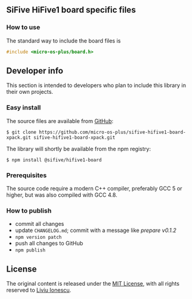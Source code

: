 ## SiFive HiFive1 board specific files

### How to use

The standard way to include the board files is

```c
#include <micro-os-plus/board.h>
```

## Developer info

This section is intended to developers who plan to include this library in their own projects.

### Easy install

The source files are available from [GitHub](https://github.com/micro-os-plus/sifive-hifive1-board-xpack):

```console
$ git clone https://github.com/micro-os-plus/sifive-hifive1-board-xpack.git sifive-hifive1-board-xpack.git
```

The library will shortly be available from the npm registry:

```console
$ npm install @sifive/hifive1-board
```

### Prerequisites

The source code require a modern C++ compiler, preferably GCC 5 or higher, but was also compiled with GCC 4.8. 

### How to publish

* commit all changes
* update `CHANGELOG.md`; commit with a message like _prepare v0.1.2_
* `npm version patch`
* push all changes to GitHub
* `npm publish`

## License

The original content is released under the [MIT License](https://opensource.org/licenses/MIT), with all rights reserved to [Liviu Ionescu](https://github.com/ilg-ul).
